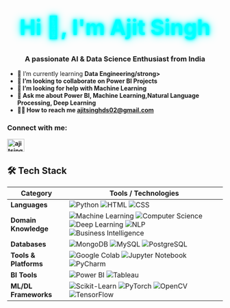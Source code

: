 <div align="center">
  <h1 style="color: cyan; font-size: 50px; text-shadow: 0 0 5px cyan, 0 0 10px cyan, 0 0 20px cyan;">
    Hi 👋, I'm Ajit Singh
  </h1>
  <h3 align="center">A passionate AI & Data Science Enthusiast from India</h3>
</div>

- 🌱 I’m currently learning <strong>Data Engineering/strong>
- 👥 I’m looking to collaborate on <strong>Power BI Projects</strong>
- 🤝 I’m looking for help with <strong>Machine Learning</strong>
- 💬 Ask me about <strong>Power BI, Machine Learning,Natural Language Processing, Deep Learning</strong>
- 👨‍💻 How to reach me <strong>ajitsinghds02@gmail.com</strong>

<h3 align="left">Connect with me:</h3>
<p align="left">
  <a href="https://linkedin.com/in/ajitsinghds02" target="blank">
    <img align="center" src="https://raw.githubusercontent.com/rahuldkjain/github-profile-readme-generator/master/src/images/icons/Social/linked-in-alt.svg" alt="ajitsinghds02" height="30" width="40" />
  </a>
</p>

## 🛠 Tech Stack

| <strong>Category</strong>        | <strong>Tools / Technologies</strong>                                                                                                   |
|---------------------|---------------------------------------------------------------------------------------------------------------------------|
| <strong>Languages</strong>       | ![Python](https://img.shields.io/badge/Python-3776AB?style=for-the-badge&logo=python&logoColor=white)                     ![HTML](https://img.shields.io/badge/HTML5-E34F26?style=for-the-badge&logo=html5&logoColor=white)                     ![CSS](https://img.shields.io/badge/CSS3-1572B6?style=for-the-badge&logo=css3&logoColor=white)                     |
| <strong>Domain Knowledge</strong> | ![Machine Learning](https://img.shields.io/badge/Machine%20Learning-239120?style=for-the-badge&logo=ai&logoColor=white)  ![Computer Science](https://img.shields.io/badge/Computer%20Science-3776AB?style=for-the-badge&logo=code&logoColor=white) ![Deep Learning](https://img.shields.io/badge/Deep%20Learning-EE4C2C?style=for-the-badge&logo=deep-learning&logoColor=white) ![NLP](https://img.shields.io/badge/NLP-FF6F00?style=for-the-badge&logo=ai&logoColor=white) ![Business Intelligence](https://img.shields.io/badge/Business%20Intelligence-336791?style=for-the-badge&logo=bi&logoColor=white) |
| <strong>Databases</strong>       | ![MongoDB](https://img.shields.io/badge/MongoDB-4EA94B?style=for-the-badge&logo=mongodb&logoColor=white)                   ![MySQL](https://img.shields.io/badge/MySQL-4479A1?style=for-the-badge&logo=mysql&logoColor=white)                   ![PostgreSQL](https://img.shields.io/badge/PostgreSQL-336791?style=for-the-badge&logo=postgresql&logoColor=white)  |
| <strong>Tools & Platforms</strong> | ![Google Colab](https://img.shields.io/badge/Google%20Colab-F9AB00?style=for-the-badge&logo=google-colab&logoColor=white) ![Jupyter Notebook](https://img.shields.io/badge/Jupyter-F37626?style=for-the-badge&logo=jupyter&logoColor=white) ![PyCharm](https://img.shields.io/badge/PyCharm-000000?style=for-the-badge&logo=pycharm&logoColor=white)          |
| <strong>BI Tools</strong>        | ![Power BI](https://img.shields.io/badge/Power%20BI-F2C811?style=for-the-badge&logo=power-bi&logoColor=black)              ![Tableau](https://img.shields.io/badge/Tableau-E97627?style=for-the-badge&logo=tableau&logoColor=white)             |
| <strong>ML/DL Frameworks</strong> | ![Scikit-Learn](https://img.shields.io/badge/Scikit--Learn-F7931E?style=for-the-badge&logo=scikit-learn&logoColor=white)  ![PyTorch](https://img.shields.io/badge/PyTorch-EE4C2C?style=for-the-badge&logo=pytorch&logoColor=white)           ![OpenCV](https://img.shields.io/badge/OpenCV-5C3EE8?style=for-the-badge&logo=opencv&logoColor=white)             ![TensorFlow](https://img.shields.io/badge/TensorFlow-FF6F00?style=for-the-badge&logo=tensorflow&logoColor=white) |
